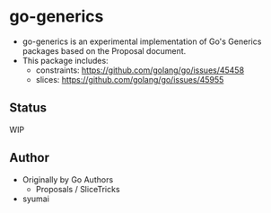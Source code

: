 # go-generics

* go-generics is an experimental implementation of Go's Generics packages based on the Proposal document.
* This package includes:
  - constraints: https://github.com/golang/go/issues/45458
  - slices: https://github.com/golang/go/issues/45955

## Status

WIP

## Author

* Originally by Go Authors
  - Proposals / SliceTricks
* syumai

